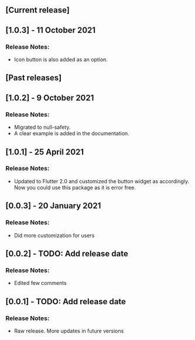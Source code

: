 ## [Current release]

## [1.0.3] - 11 October 2021
### Release Notes:
* Icon button is also added as an option.

## [Past releases]

## [1.0.2] - 9 October 2021
### Release Notes:
* Migrated to null-safety.
* A clear example is added in the documentation.

## [1.0.1] - 25 April 2021
### Release Notes:
* Updated to Flutter 2.0 and customized the button widget as accordingly. Now you could use this package as it is error free.

## [0.0.3] - 20 January 2021
### Release Notes:
* Did more customization for users

## [0.0.2] - TODO: Add release date
### Release Notes:
* Edited few comments

## [0.0.1] - TODO: Add release date
### Release Notes:
* Raw release. More updates in future versions
